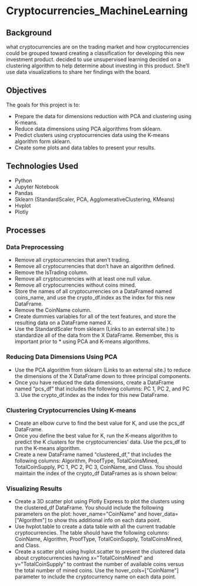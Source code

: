 # Cryptocurrencies_MachineLearning

## Background
what cryptocurrencies are on the trading market and how cryptocurrencies could be grouped toward creating a classification for developing this new investment product.
decided to use unsupervised learning
decided on a clustering algorithm to help determine about investing in this product. She’ll use data visualizations to share her findings with the board.

## Objectives
The goals for this project is to:

* Prepare the data for dimensions reduction with PCA and clustering using K-means.
* Reduce data dimensions using PCA algorithms from sklearn.
* Predict clusters using cryptocurrencies data using the K-means algorithm form sklearn.
* Create some plots and data tables to present your results.

## Technologies Used
* Python
* Jupyter Notebook
* Pandas
* Sklearn (StandardScaler, PCA, AgglomerativeClustering, KMeans)
* Hvplot
* Plotly

## Processes

### Data Preprocessing
* Remove all cryptocurrencies that aren’t trading.
* Remove all cryptocurrencies that don’t have an algorithm defined.
* Remove the IsTrading column.
* Remove all cryptocurrencies with at least one null value.
* Remove all cryptocurrencies without coins mined.
* Store the names of all cryptocurrencies on a DataFramed named coins_name, and use the crypto_df.index as the index for this new DataFrame.
* Remove the CoinName column.
* Create dummies variables for all of the text features, and store the resulting data on a DataFrame named X.
* Use the StandardScaler from sklearn (Links to an external site.) to standardize all of the data from the X DataFrame. Remember, this is important prior to * using PCA and K-means algorithms.

### Reducing Data Dimensions Using PCA
* Use the PCA algorithm from sklearn (Links to an external site.) to reduce the dimensions of the X DataFrame down to three principal components.
* Once you have reduced the data dimensions, create a DataFrame named “pcs_df” that includes the following columns: PC 1, PC 2, and PC 3. Use the crypto_df.index as the index for this new DataFrame.

### Clustering Cryptocurrencies Using K-means
* Create an elbow curve to find the best value for K, and use the pcs_df DataFrame.
* Once you define the best value for K, run the K-means algorithm to predict the K clusters for the cryptocurrencies’ data. Use the pcs_df to run the K-means algorithm.
* Create a new DataFrame named “clustered_df,” that includes the following columns: Algorithm, ProofType, TotalCoinsMined, TotalCoinSupply, PC 1, PC 2, PC 3, CoinName, and Class. You should maintain the index of the crypto_df DataFrames as is shown below:

### Visualizing Results
* Create a 3D scatter plot using Plotly Express to plot the clusters using the clustered_df DataFrame. You should include the following parameters on the plot: hover_name="CoinName" and hover_data=["Algorithm"] to show this additional info on each data point.
* Use hvplot.table to create a data table with all the current tradable cryptocurrencies. The table should have the following columns: CoinName, Algorithm, ProofType, TotalCoinSupply, TotalCoinsMined, and Class.
* Create a scatter plot using hvplot.scatter to present the clustered data about cryptocurrencies having x="TotalCoinsMined" and y="TotalCoinSupply" to contrast the number of available coins versus the total number of mined coins. Use the hover_cols=["CoinName"] parameter to include the cryptocurrency name on each data point.
